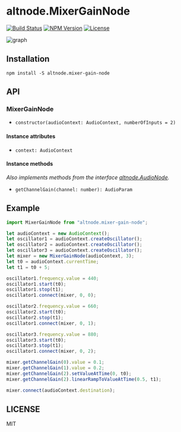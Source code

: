 # altnode.MixerGainNode
[![Build Status](http://img.shields.io/travis/altnode/mixer-gain-node.svg?style=flat-square)](https://travis-ci.org/altnode/mixer-gain-node)
[![NPM Version](http://img.shields.io/npm/v/altnode.mixer-gain-node.svg?style=flat-square)](https://www.npmjs.org/package/altnode.mixer-gain-node)
[![License](http://img.shields.io/badge/license-MIT-brightgreen.svg?style=flat-square)](http://mohayonao.mit-license.org/)

![graph](https://github.com/altnode/mixer-gain-node/wiki/images/mixer-gain-node.png)

## Installation

```
npm install -S altnode.mixer-gain-node
```

## API
### MixerGainNode
- `constructor(audioContext: AudioContext, numberOfInputs = 2)`

#### Instance attributes
- `context: AudioContext`

#### Instance methods
_Also implements methods from the interface [altnode.AudioNode](https://github.com/altnode/audio-node)._

- `getChannelGain(channel: number): AudioParam`

## Example

```js
import MixerGainNode from "altnode.mixer-gain-node";

let audioContext = new AudioContext();
let oscillator1 = audioContext.createOscillator();
let oscillator2 = audioContext.createOscillator();
let oscillator3 = audioContext.createOscillator();
let mixer = new MixerGainNode(audioContext, 3);
let t0 = audioContext.currentTime;
let t1 = t0 + 5;

oscillator1.frequency.value = 440;
oscillator1.start(t0);
oscillator1.stop(t1);
oscillator1.connect(mixer, 0, 0);

oscillator2.frequency.value = 660;
oscillator2.start(t0);
oscillator2.stop(t1);
oscillator1.connect(mixer, 0, 1);

oscillator3.frequency.value = 880;
oscillator3.start(t0);
oscillator3.stop(t1);
oscillator1.connect(mixer, 0, 2);

mixer.getChannelGain(0).value = 0.1;
mixer.getChannelGain(1).value = 0.2;
mixer.getChannelGain(2).setValueAtTime(0, t0);
mixer.getChannelGain(2).linearRampToValueAtTime(0.5, t1);

mixer.connect(audioContext.destination);
```

## LICENSE
MIT
